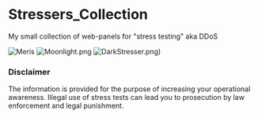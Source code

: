 # Stressers_Collection
My small collection of web-panels for "stress testing" aka DDoS

![Meris](https://i.ibb.co/0mzDq3D/m1.png)
![Moonlight.png](https://i.ibb.co/NFCXX15/Moonlight.png)
![DarkStresser.png)](https://i.ibb.co/tLKdYZp/Dark-Stresser.png)


### Disclaimer
The information is provided for the purpose of increasing your operational awareness. Illegal use of stress tests can lead you to prosecution by law enforcement and legal punishment.

